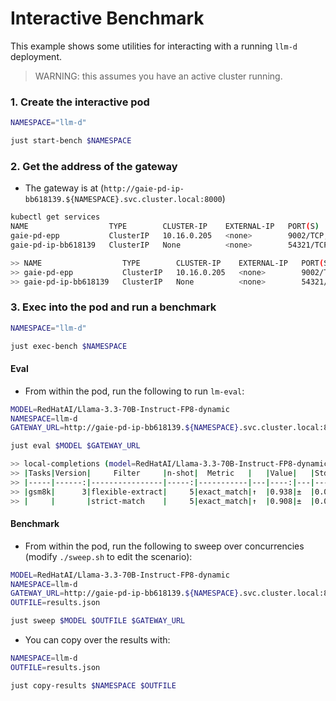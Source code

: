 # Interactive Benchmark

This example shows some utilities for interacting with a running `llm-d` deployment.

> WARNING: this assumes you have an active cluster running.

### 1. Create the interactive pod

```bash
NAMESPACE="llm-d"

just start-bench $NAMESPACE
```

### 2. Get the address of the gateway

- The gateway is at (`http://gaie-pd-ip-bb618139.${NAMESPACE}.svc.cluster.local:8000`)

```bash
kubectl get services
NAME                  TYPE        CLUSTER-IP    EXTERNAL-IP   PORT(S)             AGE
gaie-pd-epp           ClusterIP   10.16.0.205   <none>        9002/TCP,9090/TCP   63m
gaie-pd-ip-bb618139   ClusterIP   None          <none>        54321/TCP           63m

>> NAME                  TYPE        CLUSTER-IP    EXTERNAL-IP   PORT(S)             AGE
>> gaie-pd-epp           ClusterIP   10.16.0.205   <none>        9002/TCP,9090/TCP   40m
>> gaie-pd-ip-bb618139   ClusterIP   None          <none>        54321/TCP           40m
```

### 3. Exec into the pod and run a benchmark

```bash
NAMESPACE="llm-d"

just exec-bench $NAMESPACE
```

#### Eval

- From within the pod, run the following to run `lm-eval`:

```bash
MODEL=RedHatAI/Llama-3.3-70B-Instruct-FP8-dynamic
NAMESPACE=llm-d
GATEWAY_URL=http://gaie-pd-ip-bb618139.${NAMESPACE}.svc.cluster.local:8000

just eval $MODEL $GATEWAY_URL

>> local-completions (model=RedHatAI/Llama-3.3-70B-Instruct-FP8-dynamic,base_url=http://gaie-pd-ip-bb618139.llm-d.svc.cluster.local:8000/v1/completions,num_concurrent=100), gen_kwargs: (None), limit: 1000.0, num_fewshot: None, batch_size: 1
>> |Tasks|Version|     Filter     |n-shot|  Metric   |   |Value|   |Stderr|
>> |-----|------:|----------------|-----:|-----------|---|----:|---|-----:|
>> |gsm8k|      3|flexible-extract|     5|exact_match|↑  |0.938|±  |0.0076|
>> |     |       |strict-match    |     5|exact_match|↑  |0.908|±  |0.0091|
```

#### Benchmark

- From within the pod, run the following to sweep over concurrencies (modify `./sweep.sh` to edit the scenario):

```bash
MODEL=RedHatAI/Llama-3.3-70B-Instruct-FP8-dynamic
NAMESPACE=llm-d
GATEWAY_URL=http://gaie-pd-ip-bb618139.${NAMESPACE}.svc.cluster.local:8000
OUTFILE=results.json

just sweep $MODEL $OUTFILE $GATEWAY_URL
```

- You can copy over the results with:

```bash
NAMESPACE=llm-d
OUTFILE=results.json

just copy-results $NAMESPACE $OUTFILE
```
